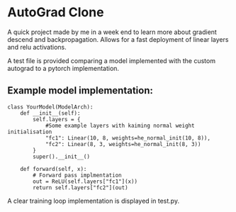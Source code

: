 # AutoGrad Clone

A quick project made by me in a week end to learn more about gradient descend and backpropagation.
Allows for a fast deployment of linear layers and relu activations.

A test file is provided comparing a model implemented with the custom autograd to a pytorch implementation.

## Example model implementation:

```
class YourModel(ModelArch):
    def __init__(self):
        self.layers = {
            #Some example layers with kaiming normal weight initialisation
            "fc1": Linear(10, 8, weights=he_normal_init(10, 8)),
            "fc2": Linear(8, 3, weights=he_normal_init(8, 3))
        }
        super().__init__()

    def forward(self, x):
        # Forward pass implmentation
        out = ReLU(self.layers["fc1"](x))
        return self.layers["fc2"](out)
```
 A clear training loop implementation is displayed in test.py.
